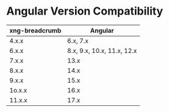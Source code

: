 # Angular Version Compatibility

| xng-breadcrumb | Angular                    |
| -------------- | -------------------------- |
| 4.x.x          | 6.x, 7.x                   |
| 6.x.x          | 8.x, 9.x, 10.x, 11.x, 12.x |
| 7.x.x          | 13.x                       |
| 8.x.x          | 14.x                       |
| 9.x.x          | 15.x                       |
| 1o.x.x         | 16.x                       |
| 11.x.x         | 17.x                       |
